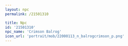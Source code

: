 ```yaml
---
layout: npc
permalink: /21501310

title: Npc
id: '21501310'
npc_name: 'Crimson Balrog'
icon_url: 'portrait/mob/22000113_n_balrogcrimson_p.png'
---
```

